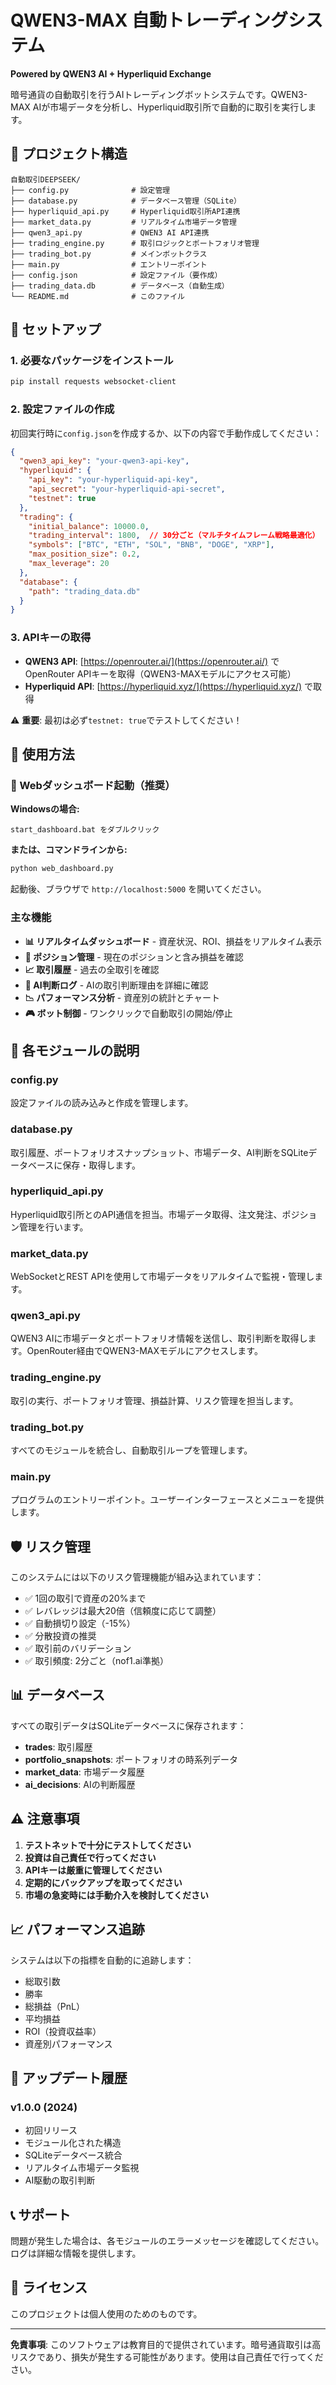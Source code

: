 # QWEN3-MAX 自動トレーディングシステム

**Powered by QWEN3 AI + Hyperliquid Exchange**

暗号通貨の自動取引を行うAIトレーディングボットシステムです。QWEN3-MAX AIが市場データを分析し、Hyperliquid取引所で自動的に取引を実行します。

## 📁 プロジェクト構造

```
自動取引DEEPSEEK/
├── config.py              # 設定管理
├── database.py            # データベース管理（SQLite）
├── hyperliquid_api.py     # Hyperliquid取引所API連携
├── market_data.py         # リアルタイム市場データ管理
├── qwen3_api.py           # QWEN3 AI API連携
├── trading_engine.py      # 取引ロジックとポートフォリオ管理
├── trading_bot.py         # メインボットクラス
├── main.py                # エントリーポイント
├── config.json            # 設定ファイル（要作成）
├── trading_data.db        # データベース（自動生成）
└── README.md              # このファイル
```

## 🚀 セットアップ

### 1. 必要なパッケージをインストール

```bash
pip install requests websocket-client
```

### 2. 設定ファイルの作成

初回実行時に`config.json`を作成するか、以下の内容で手動作成してください：

```json
{
  "qwen3_api_key": "your-qwen3-api-key",
  "hyperliquid": {
    "api_key": "your-hyperliquid-api-key",
    "api_secret": "your-hyperliquid-api-secret",
    "testnet": true
  },
  "trading": {
    "initial_balance": 10000.0,
    "trading_interval": 1800,  // 30分ごと（マルチタイムフレーム戦略最適化）
    "symbols": ["BTC", "ETH", "SOL", "BNB", "DOGE", "XRP"],
    "max_position_size": 0.2,
    "max_leverage": 20
  },
  "database": {
    "path": "trading_data.db"
  }
}
```

### 3. APIキーの取得

- **QWEN3 API**: [https://openrouter.ai/](https://openrouter.ai/) でOpenRouter APIキーを取得（QWEN3-MAXモデルにアクセス可能）
- **Hyperliquid API**: [https://hyperliquid.xyz/](https://hyperliquid.xyz/) で取得

⚠️ **重要**: 最初は必ず`testnet: true`でテストしてください！

## 📝 使用方法

### 🚀 Webダッシュボード起動（推奨）

**Windowsの場合:**
```
start_dashboard.bat をダブルクリック
```

**または、コマンドラインから:**
```bash
python web_dashboard.py
```

起動後、ブラウザで `http://localhost:5000` を開いてください。

### 主な機能

- **📊 リアルタイムダッシュボード** - 資産状況、ROI、損益をリアルタイム表示
- **💼 ポジション管理** - 現在のポジションと含み損益を確認
- **📈 取引履歴** - 過去の全取引を確認
- **🧠 AI判断ログ** - AIの取引判断理由を詳細に確認
- **📉 パフォーマンス分析** - 資産別の統計とチャート
- **🎮 ボット制御** - ワンクリックで自動取引の開始/停止

## 🔧 各モジュールの説明

### config.py
設定ファイルの読み込みと作成を管理します。

### database.py
取引履歴、ポートフォリオスナップショット、市場データ、AI判断をSQLiteデータベースに保存・取得します。

### hyperliquid_api.py
Hyperliquid取引所とのAPI通信を担当。市場データ取得、注文発注、ポジション管理を行います。

### market_data.py
WebSocketとREST APIを使用して市場データをリアルタイムで監視・管理します。

### qwen3_api.py
QWEN3 AIに市場データとポートフォリオ情報を送信し、取引判断を取得します。OpenRouter経由でQWEN3-MAXモデルにアクセスします。

### trading_engine.py
取引の実行、ポートフォリオ管理、損益計算、リスク管理を担当します。

### trading_bot.py
すべてのモジュールを統合し、自動取引ループを管理します。

### main.py
プログラムのエントリーポイント。ユーザーインターフェースとメニューを提供します。

## 🛡️ リスク管理

このシステムには以下のリスク管理機能が組み込まれています：

- ✅ 1回の取引で資産の20%まで
- ✅ レバレッジは最大20倍（信頼度に応じて調整）
- ✅ 自動損切り設定（-15%）
- ✅ 分散投資の推奨
- ✅ 取引前のバリデーション
- ✅ 取引頻度: 2分ごと（nof1.ai準拠）

## 📊 データベース

すべての取引データはSQLiteデータベースに保存されます：

- **trades**: 取引履歴
- **portfolio_snapshots**: ポートフォリオの時系列データ
- **market_data**: 市場データ履歴
- **ai_decisions**: AIの判断履歴

## ⚠️ 注意事項

1. **テストネットで十分にテストしてください**
2. **投資は自己責任で行ってください**
3. **APIキーは厳重に管理してください**
4. **定期的にバックアップを取ってください**
5. **市場の急変時には手動介入を検討してください**

## 📈 パフォーマンス追跡

システムは以下の指標を自動的に追跡します：

- 総取引数
- 勝率
- 総損益（PnL）
- 平均損益
- ROI（投資収益率）
- 資産別パフォーマンス

## 🔄 アップデート履歴

### v1.0.0 (2024)
- 初回リリース
- モジュール化された構造
- SQLiteデータベース統合
- リアルタイム市場データ監視
- AI駆動の取引判断

## 📞 サポート

問題が発生した場合は、各モジュールのエラーメッセージを確認してください。
ログは詳細な情報を提供します。

## 📄 ライセンス

このプロジェクトは個人使用のためのものです。

---

**免責事項**: このソフトウェアは教育目的で提供されています。暗号通貨取引は高リスクであり、損失が発生する可能性があります。使用は自己責任で行ってください。


